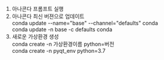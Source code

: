 1. 아나콘다 프롬프트 실행
2. 아나콘다 최신 버젼으로 업데이트    
    conda update --name="base" --channel="defaults" conda  
    conda update -n base -c defaults conda  
3. 새로운 가상환경 생성   
    conda create -n 가상환경이름 python=버전  
    conda create -n pyqt_env python=3.7  
    
 
